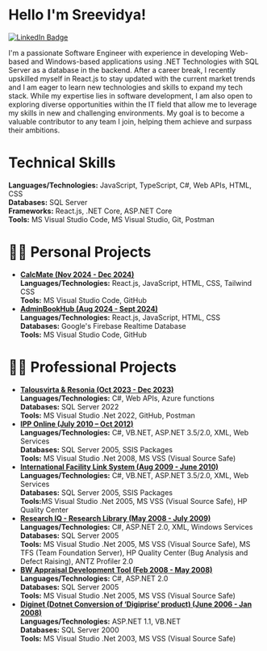  # Hello I'm Sreevidya!
 <a href="https://www.linkedin.com/in/sreevidya-chiluveru-10b8162ab/">
    <img src="https://img.shields.io/badge/LinkedIn-blue?style=for-the-badge&logo=linkedin&logoColor=white" alt="LinkedIn Badge"/>
  </a>

I'm a passionate Software Engineer with experience in developing Web-based and Windows-based applications using .NET Technologies with SQL Server as a database in the backend. After a career break, I recently upskilled myself in React.js to stay updated with the current market trends and I am eager to learn new technologies and skills to expand my tech stack. While my expertise lies in software development, I am also open to exploring diverse opportunities within the IT field that allow me to leverage my skills in new and challenging environments. My goal is to become a valuable contributor to any team I join, helping them achieve and surpass their ambitions.

<h1>Technical Skills</h1>
 <b>Languages/Technologies:</b> JavaScript, TypeScript, C#, Web APIs, HTML, CSS <br/>
 <b>Databases:</b> SQL Server <br/>
 <b>Frameworks:</b> React.js, .NET Core, ASP.NET Core </br>
 <b>Tools:</b> MS Visual Studio Code, MS Visual Studio, Git, Postman 

<h1>👨‍💻 Personal Projects</h1>

- <a href="https://github.com/SreevidyaChGitHub/CalcMate"><b>CalcMate (Nov 2024 - Dec 2024)</b></a><br/>
      <b>Languages/Technologies:</b> React.js, JavaScript, HTML, CSS, Tailwind CSS<br/>
      <b>Tools:</b> MS Visual Studio Code, GitHub
- <a href="https://github.com/SreevidyaChGitHub/AdminBookHub"><b>AdminBookHub (Aug 2024 - Sept 2024)</b></a><br/>
      <b>Languages/Technologies:</b> React.js, JavaScript, HTML, CSS<br/>
      <b>Databases:</b> Google's Firebase Realtime Database <br/>
      <b>Tools:</b> MS Visual Studio Code, GitHub

<h1>👨‍💻 Professional Projects</h1> 

- <a href="https://github.com/SreevidyaChGitHub/ProProjects/tree/main/Talousvirta-Resonia"><b>Talousvirta & Resonia (Oct 2023 - Dec 2023)</b></a><br/>
      <b>Languages/Technologies:</b> C#, Web APIs, Azure functions<br/>
      <b> Databases:</b> SQL Server 2022<br/>
      <b>Tools:</b> MS Visual Studio .Net 2022, GitHub, Postman
- <a href="https://github.com/SreevidyaChGitHub/ProProjects/tree/main/IPP-Online"><b>IPP Online (July 2010 – Oct 2012) </b></a><br/>
      <b>Languages/Technologies:</b>  C#, VB.NET, ASP.NET 3.5/2.0, XML, Web Services<br/>
      <b> Databases:</b> SQL Server 2005, SSIS Packages<br/>
      <b>Tools:</b> MS Visual Studio .Net 2008, MS VSS (Visual Source Safe)
- <a href="https://github.com/SreevidyaChGitHub/ProProjects/tree/main/InternationalFLS"><b>International Facility Link System (Aug 2009 - June 2010) </b></a><br/>
      <b>Languages/Technologies:</b>  C#, VB.NET, ASP.NET 3.5/2.0, XML, Web Services<br/>
      <b> Databases:</b> SQL Server 2005, SSIS Packages<br/>
      <b>Tools:</b>MS Visual Studio .Net 2005, MS VSS (Visual Source Safe), HP Quality Center
- <a href="https://github.com/SreevidyaChGitHub/ProProjects/tree/main/Research-Library"><b>Research IQ - Research Library (May 2008 - July 2009)</b></a><br/>
<b>Languages/Technologies:</b>  C#, ASP.NET 2.0, XML, Windows Services<br/>
      <b> Databases:</b> SQL Server 2005<br/>
      <b>Tools:</b> MS Visual Studio .Net 2005, MS VSS (Visual Source Safe), MS TFS (Team 
 Foundation Server), HP Quality Center (Bug Analysis and Defect Raising),
ANTZ Profiler 2.0
- <a href="https://github.com/SreevidyaChGitHub/ProProjects/tree/main/BWAppraisalTool"><b>BW Appraisal Development Tool (Feb 2008 - May 2008)</b></a><br/>
<b>Languages/Technologies:</b>  C#, ASP.NET 2.0<br/>
      <b> Databases:</b> SQL Server 2005<br/>
      <b>Tools:</b> MS Visual Studio .Net 2005, MS VSS (Visual Source Safe)
- <a href="https://github.com/SreevidyaChGitHub/ProProjects/tree/main/Diginet"><b>Diginet (Dotnet Conversion of ‘Digiprise’ product) (June 2006 - Jan 2008)</b></a><br/>
<b>Languages/Technologies:</b>  ASP.NET 1.1, VB.NET<br/>
      <b> Databases:</b> SQL Server 2000<br/>
      <b>Tools:</b> MS Visual Studio .Net 2003, MS VSS (Visual Source Safe)


<!--
**SreevidyaChGitHub/SreevidyaChGitHub** is a ✨ _special_ ✨ repository because its `README.md` (this file) appears on your GitHub profile.

Here are some ideas to get you started:

- 🔭 I’m currently working on ...
- 🌱 I’m currently learning ...
- 👯 I’m looking to collaborate on ...
- 🤔 I’m looking for help with ...
- 💬 Ask me about ...
- 📫 How to reach me: ...
- 😄 Pronouns: ...
- ⚡ Fun fact: ...
-->
